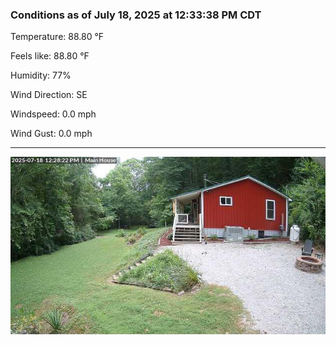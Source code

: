 ### Conditions as of July 18, 2025 at 12:33:38 PM CDT 

Temperature: 88.80 &deg;F

Feels like: 88.80 &deg;F

Humidity: 77%

Wind Direction: SE

Windspeed: 0.0 mph

Wind Gust: 0.0 mph

---

<img src="./images/latest.jpeg"/>

